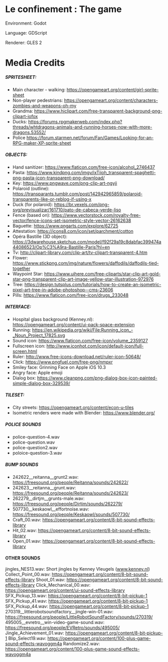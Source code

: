 # Le confinement : The game

Environment: Godot

Language: GDScript

Renderer: GLES 2

# Media Credits
##### SPRITESHEET:
- Main character - walking: https://opengameart.org/content/girl-sprite-sheet
- Non-player pedestrians: https://opengameart.org/content/characters-zombies-and-weapons-oh-my
- Grandma: https://www.hiclipart.com/free-transparent-background-png-clipart-iofox
- Ducks: https://forums.rpgmakerweb.com/index.php?threads/whtdragons-animals-and-running-horses-now-with-more-dragons.53552/
- Police  https://forum.starmen.net/forum/Fan/Games/Looking-for-an-RPG-maker-XP-sprite-sheet

##### OBJECTS:
- Hand sanitizer: https://www.flaticon.com/free-icon/alcohol_2746437
- Pasta: https://www.kindpng.com/imgv/ixTiioh_transparent-spaghetti-png-pasta-icon-transparent-png-download/
- Key: https://www.pngwave.com/png-clip-art-ngyji
- Polaroid (outline): https://transparants.tumblr.com/post/142942965859/polaroid-transparents-like-or-reblog-if-using-x
- Duck (for polaroid): https://br.vexels.com/png-svg/previsualizar/161710/pato-de-cabeca-verde-liso
- Fence (based on): https://www.vectorstock.com/royalty-free-vector/fence-icons-set-isometric-style-vector-26162638
- Baguette: https://www.pngarts.com/explore/62725
- Attestation: https://icons8.com/icon/set/parchment/cotton
- Opéra Bastille (3D object): https://3dwarehouse.sketchup.com/model/f92f29a19c8dabfac399474a44086523/Op%C3%A9ra-Bastille-Paris?hl=en
- Tv: http://clipart-library.com/clip-art/tv-clipart-transparent-4.htm
- Flower: https://www.stickpng.com/img/nature/flowers/daffodils/daffodils-tied-together
- Waypoint Star: https://www.uihere.com/free-cliparts/star-clip-art-gold-star-png-transparent-clip-art-image-yellow-star-illustration-972976
- Tree: https://design.tutsplus.com/tutorials/how-to-create-an-isometric-pixel-art-tree-in-adobe-photoshop--cms-23606
- Pills: https://www.flaticon.com/free-icon/drugs_233048

##### INTERFACE:
- Hospital glass background (Kenney.nl): https://opengameart.org/content/ui-pack-space-extension  
- Running: https://en.wikipedia.org/wiki/File:Running_icon_-_Noun_Project_17825.svg
- Sound icon: https://www.flaticon.com/free-icon/volume_2359127
- Fullscreen icon: http://www.iconhot.com/icon/default-icon/full-screen.html
- Ruler: http://www.free-icons-download.net/ruler-icon-50648/
- Click: https://www.pngfuel.com/free-png/nmpxr
- Smiley face: Grinning Face on Apple iOS 10.3
- Angry face: Apple emoji
- Dialog box: https://www.cleanpng.com/png-dialog-box-icon-painted-simple-dialog-box-329539/

##### TILESET:
- City streets: https://opengameart.org/content/econ-u-tiles
- Isometric renders were made with Blender: https://www.blender.org/

##### POLICE SOUNDS
- police-question-4.wav
- police-question.wav
- police-question2.wav
- poloice-question-3.wav

##### BUMP SOUNDS
- 242622__reitanna__grunt2.wav: https://freesound.org/people/Reitanna/sounds/242622/
- 242623__reitanna__grunt.wav: https://freesound.org/people/Reitanna/sounds/242623/
- 262279__dirtjm__grunts-male.wav: https://freesound.org/people/Dirtjm/sounds/262279/
- 507730__keskaowl__effortnoise.wav: https://freesound.org/people/Keskaowl/sounds/507730/
- Craft_00.wav: https://opengameart.org/content/8-bit-sound-effects-library
- Hit_02.wav: https://opengameart.org/content/8-bit-sound-effects-library
- Open_01.wav: https://opengameart.org/content/8-bit-sound-effects-library

#### OTHER SOUNDS
jingles_NES13.wav: Short jingles by Kenney Vleugels (www.kenney.nl)
Collect_Point_00.wav: https://opengameart.org/content/8-bit-sound-effects-library
Shoot_01.wav: https://opengameart.org/content/8-bit-sound-effects-library
Click_Mechanical_00.wav: https://opengameart.org/content/ui-sound-effects-library
SFX_Pickup_13.wav: https://opengameart.org/content/8-bit-pickup-1
SFX_Pickup_41.wav: https://opengameart.org/content/8-bit-pickup-1
SFX_Pickup_44.wav: https://opengameart.org/content/8-bit-pickup-1
270319__littlerobotsoundfactory__jingle-win-01.wav: https://freesound.org/people/LittleRobotSoundFactory/sounds/270319/
495005__evretro__win-video-game-sound.wav: https://freesound.org/people/EVRetro/sounds/495005/
Jingle_Achievement_01.wav: https://opengameart.org/content/8-bit-pickup-1
Blip_Select19.wav:  https://opengameart.org/content/100-plus-game-sound-effects-wavoggm4a
Randomize2.wav: https://opengameart.org/content/100-plus-game-sound-effects-wavoggm4a
